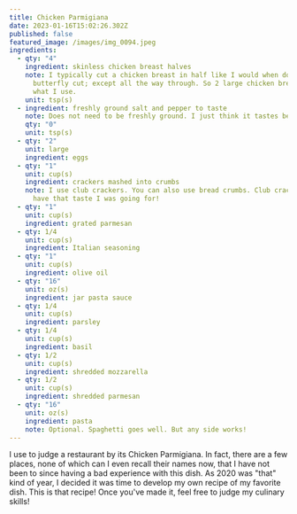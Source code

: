 ```yaml
---
title: Chicken Parmigiana
date: 2023-01-16T15:02:26.302Z
published: false
featured_image: /images/img_0094.jpeg
ingredients:
  - qty: "4"
    ingredient: skinless chicken breast halves
    note: I typically cut a chicken breast in half like I would when doing a
      butterfly cut; except all the way through. So 2 large chicken breasts is
      what I use.
    unit: tsp(s)
  - ingredient: freshly ground salt and pepper to taste
    note: Does not need to be freshly ground. I just think it tastes better that way.
    qty: "0"
    unit: tsp(s)
  - qty: "2"
    unit: large
    ingredient: eggs
  - qty: "1"
    unit: cup(s)
    ingredient: crackers mashed into crumbs
    note: I use club crackers. You can also use bread crumbs. Club crackers just
      have that taste I was going for!
  - qty: "1"
    unit: cup(s)
    ingredient: grated parmesan
  - qty: 1/4
    unit: cup(s)
    ingredient: Italian seasoning
  - qty: "1"
    unit: cup(s)
    ingredient: olive oil
  - qty: "16"
    unit: oz(s)
    ingredient: jar pasta sauce
  - qty: 1/4
    unit: cup(s)
    ingredient: parsley
  - qty: 1/4
    unit: cup(s)
    ingredient: basil
  - qty: 1/2
    unit: cup(s)
    ingredient: shredded mozzarella
  - qty: 1/2
    unit: cup(s)
    ingredient: shredded parmesan
  - qty: "16"
    unit: oz(s)
    ingredient: pasta
    note: Optional. Spaghetti goes well. But any side works!
---
```

I use to judge a restaurant by its Chicken Parmigiana. In fact, there are a few places, none of which can I even recall their names now, that I have not been to since having a bad experience with this dish. As 2020 was "that" kind of year, I decided it was time to develop my own recipe of my favorite dish. This is that recipe! Once you've made it, feel free to judge my culinary skills!